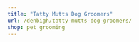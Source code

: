 ```yaml
---
title: "Tatty Mutts Dog Groomers"
url: /denbigh/tatty-mutts-dog-groomers/
shop: pet grooming
---
```

